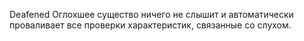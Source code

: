 Deafened 
Оглохшее существо ничего не слышит и автоматически проваливает все проверки характеристик, связанные со слухом.
